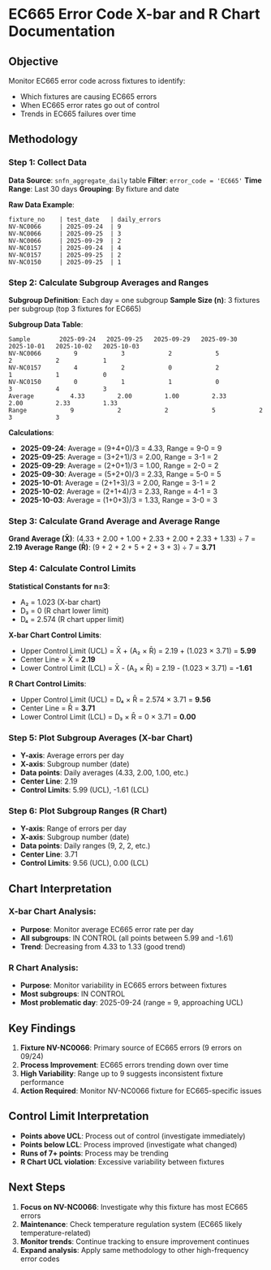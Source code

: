 # EC665 Error Code X-bar and R Chart Documentation

## Objective
Monitor EC665 error code across fixtures to identify:
- Which fixtures are causing EC665 errors
- When EC665 error rates go out of control
- Trends in EC665 failures over time

## Methodology

### Step 1: Collect Data
**Data Source**: `snfn_aggregate_daily` table
**Filter**: `error_code = 'EC665'`
**Time Range**: Last 30 days
**Grouping**: By fixture and date

**Raw Data Example**:
```
fixture_no    | test_date   | daily_errors
NV-NC0066     | 2025-09-24  | 9
NV-NC0066     | 2025-09-25  | 3
NV-NC0066     | 2025-09-29  | 2
NV-NC0157     | 2025-09-24  | 4
NV-NC0157     | 2025-09-25  | 2
NV-NC0150     | 2025-09-25  | 1
```

### Step 2: Calculate Subgroup Averages and Ranges

**Subgroup Definition**: Each day = one subgroup
**Sample Size (n)**: 3 fixtures per subgroup (top 3 fixtures for EC665)

**Subgroup Data Table**:
```
Sample        2025-09-24   2025-09-25   2025-09-29   2025-09-30   2025-10-01   2025-10-02   2025-10-03
NV-NC0066         9            3            2            5            2            2            1
NV-NC0157         4            2            0            2            1            1            0
NV-NC0150         0            1            1            0            3            4            3
Average          4.33         2.00         1.00         2.33         2.00         2.33         1.33
Range            9            2            2            5            2            3            3
```

**Calculations**:
- **2025-09-24**: Average = (9+4+0)/3 = 4.33, Range = 9-0 = 9
- **2025-09-25**: Average = (3+2+1)/3 = 2.00, Range = 3-1 = 2
- **2025-09-29**: Average = (2+0+1)/3 = 1.00, Range = 2-0 = 2
- **2025-09-30**: Average = (5+2+0)/3 = 2.33, Range = 5-0 = 5
- **2025-10-01**: Average = (2+1+3)/3 = 2.00, Range = 3-1 = 2
- **2025-10-02**: Average = (2+1+4)/3 = 2.33, Range = 4-1 = 3
- **2025-10-03**: Average = (1+0+3)/3 = 1.33, Range = 3-0 = 3

### Step 3: Calculate Grand Average and Average Range

**Grand Average (X̄)**: (4.33 + 2.00 + 1.00 + 2.33 + 2.00 + 2.33 + 1.33) ÷ 7 = **2.19**
**Average Range (R̄)**: (9 + 2 + 2 + 5 + 2 + 3 + 3) ÷ 7 = **3.71**

### Step 4: Calculate Control Limits

**Statistical Constants for n=3**:
- A₂ = 1.023 (X-bar chart)
- D₃ = 0 (R chart lower limit)
- D₄ = 2.574 (R chart upper limit)

**X-bar Chart Control Limits**:
- Upper Control Limit (UCL) = X̄ + (A₂ × R̄) = 2.19 + (1.023 × 3.71) = **5.99**
- Center Line = X̄ = **2.19**
- Lower Control Limit (LCL) = X̄ - (A₂ × R̄) = 2.19 - (1.023 × 3.71) = **-1.61**

**R Chart Control Limits**:
- Upper Control Limit (UCL) = D₄ × R̄ = 2.574 × 3.71 = **9.56**
- Center Line = R̄ = **3.71**
- Lower Control Limit (LCL) = D₃ × R̄ = 0 × 3.71 = **0.00**

### Step 5: Plot Subgroup Averages (X-bar Chart)
- **Y-axis**: Average errors per day
- **X-axis**: Subgroup number (date)
- **Data points**: Daily averages (4.33, 2.00, 1.00, etc.)
- **Center Line**: 2.19
- **Control Limits**: 5.99 (UCL), -1.61 (LCL)

### Step 6: Plot Subgroup Ranges (R Chart)
- **Y-axis**: Range of errors per day
- **X-axis**: Subgroup number (date)
- **Data points**: Daily ranges (9, 2, 2, etc.)
- **Center Line**: 3.71
- **Control Limits**: 9.56 (UCL), 0.00 (LCL)

## Chart Interpretation

### X-bar Chart Analysis:
- **Purpose**: Monitor average EC665 error rate per day
- **All subgroups**: IN CONTROL (all points between 5.99 and -1.61)
- **Trend**: Decreasing from 4.33 to 1.33 (good trend)

### R Chart Analysis:
- **Purpose**: Monitor variability in EC665 errors between fixtures
- **Most subgroups**: IN CONTROL
- **Most problematic day**: 2025-09-24 (range = 9, approaching UCL)

## Key Findings

1. **Fixture NV-NC0066**: Primary source of EC665 errors (9 errors on 09/24)
2. **Process Improvement**: EC665 errors trending down over time
3. **High Variability**: Range up to 9 suggests inconsistent fixture performance
4. **Action Required**: Monitor NV-NC0066 fixture for EC665-specific issues

## Control Limit Interpretation

- **Points above UCL**: Process out of control (investigate immediately)
- **Points below LCL**: Process improved (investigate what changed)
- **Runs of 7+ points**: Process may be trending
- **R Chart UCL violation**: Excessive variability between fixtures

## Next Steps

1. **Focus on NV-NC0066**: Investigate why this fixture has most EC665 errors
2. **Maintenance**: Check temperature regulation system (EC665 likely temperature-related)
3. **Monitor trends**: Continue tracking to ensure improvement continues
4. **Expand analysis**: Apply same methodology to other high-frequency error codes
